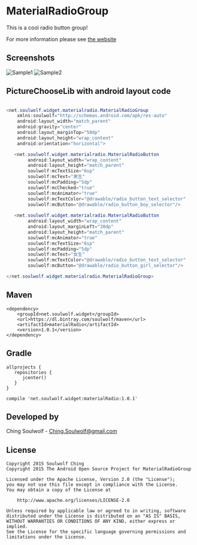 # MaterialRadioGroup
This is a cool radio button group!

For more information please see <a href='http://devsoulwolf.github.io/MaterialRadioGroup'>the website</a>

## Screenshots
![Sample1](https://img.alicdn.com/imgextra/i2/1025192026/TB2viundVXXXXXbXXXXXXXXXXXX_!!1025192026.jpg_310x310.jpg)
![Sample2](https://img.alicdn.com/imgextra/i1/1025192026/TB2B7xVdVXXXXcxXpXXXXXXXXXX_!!1025192026.jpg_310x310.jpg)


## PictureChooseLib with android layout code
```java

<net.soulwolf.widget.materialradio.MaterialRadioGroup
    xmlns:soulwolf="http://schemas.android.com/apk/res-auto"
    android:layout_width="match_parent"
    android:gravity="center"
    android:layout_marginTop="50dp"
    android:layout_height="wrap_content"
    android:orientation="horizontal">

   <net.soulwolf.widget.materialradio.MaterialRadioButton
	    android:layout_width="wrap_content"
	    android:layout_height="match_parent"
	    soulwolf:mcTextSize="6sp"
	    soulwolf:mcText="男生"
	    soulwolf:mcPadding="5dp"
	    soulwolf:mcChecked="true"
	    soulwolf:mcAnimator="true"
	    soulwolf:mcTextColor="@drawable/radio_button_text_selector"
	    soulwolf:mcButton="@drawable/radio_button_boy_selector"/>
	
   <net.soulwolf.widget.materialradio.MaterialRadioButton
	    android:layout_width="wrap_content"
	    android:layout_marginLeft="30dp"
	    android:layout_height="match_parent"
	    soulwolf:mcAnimator="true"
	    soulwolf:mcTextSize="6sp"
	    soulwolf:mcPadding="5dp"
	    soulwolf:mcText="女生"
	    soulwolf:mcTextColor="@drawable/radio_button_text_selector"
	    soulwolf:mcButton="@drawable/radio_button_girl_selector"/>

</net.soulwolf.widget.materialradio.MaterialRadioGroup>
```

## Maven
	<dependency>
  	    <groupId>net.soulwolf.widget</groupId>
		<url>https://dl.bintray.com/soulwolf/maven</url>
  	    <artifactId>materialRadio</artifactId>
  	    <version>1.0.1</version>
	</dependency>
## Gradle
	allprojects {
       repositories {
          jcenter()
       }
	}
	
	compile 'net.soulwolf.widget:materialRadio:1.0.1'

## Developed by
 Ching Soulwolf - <a href='javascript:'>Ching.Soulwolf@gmail.com</a>


## License
	Copyright 2015 Soulwolf Ching
	Copyright 2015 The Android Open Source Project for MaterialRadioGroup
	
	Licensed under the Apache License, Version 2.0 (the "License");
	you may not use this file except in compliance with the License.
	You may obtain a copy of the License at

	    http://www.apache.org/licenses/LICENSE-2.0
	
	Unless required by applicable law or agreed to in writing, software
	distributed under the License is distributed on an "AS IS" BASIS,
	WITHOUT WARRANTIES OR CONDITIONS OF ANY KIND, either express or implied.
	See the License for the specific language governing permissions and
	limitations under the License.
	
